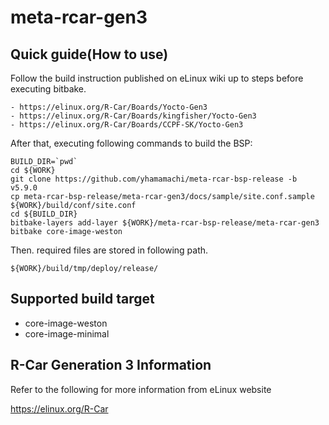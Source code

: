 # meta-rcar-gen3

## Quick guide(How to use)

Follow the build instruction published on eLinux wiki up to steps before executing bitbake.
```
- https://elinux.org/R-Car/Boards/Yocto-Gen3
- https://elinux.org/R-Car/Boards/kingfisher/Yocto-Gen3
- https://elinux.org/R-Car/Boards/CCPF-SK/Yocto-Gen3
```

After that, executing following commands to build the BSP:
```
BUILD_DIR=`pwd`
cd ${WORK}
git clone https://github.com/yhamamachi/meta-rcar-bsp-release -b v5.9.0
cp meta-rcar-bsp-release/meta-rcar-gen3/docs/sample/site.conf.sample ${WORK}/build/conf/site.conf
cd ${BUILD_DIR}
bitbake-layers add-layer ${WORK}/meta-rcar-bsp-release/meta-rcar-gen3
bitbake core-image-weston
```

Then. required files are stored in following path.
```
${WORK}/build/tmp/deploy/release/
```

## Supported build target

- core-image-weston
- core-image-minimal

## R-Car Generation 3 Information

Refer to the following for more information from eLinux website

https://elinux.org/R-Car

